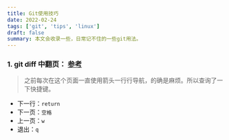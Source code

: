 ```yaml
---
title: Git使用技巧
date: 2022-02-24
tags: ['git', 'tips', 'linux']
draft: false
summary: 本文会收录一些，日常记不住的一些git用法。
---
```


### 1. git diff 中翻页： [参考](https://stackoverflow.com/questions/8640838/how-do-i-navigate-in-the-results-of-diff/8640894#8640894)

> 之前每次在这个页面一直使用箭头一行行导航，的确是麻烦。所以查询了一下快捷键。

- 下一行：`return`
- 下一页：`空格`
- 上一页：`w`
- 退出：`q`

